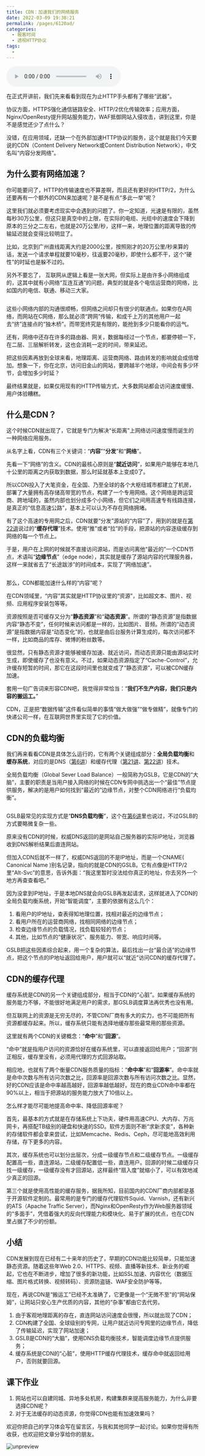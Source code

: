 ```yaml
---
title: CDN：加速我们的网络服务
date: 2022-03-09 19:38:21
permalink: /pages/6120ad/
categories:
  - 极客时间
  - 透视HTTP协议
tags:
  - 
---
```

<audio title="37.CDN：加速我们的网络服务" src="https://static001.geekbang.org/resource/audio/44/4f/44e3c0a62c765e9df59d0447ec226a4f.mp3" controls="controls"></audio> 
<p>在正式开讲前，我们先来看看到现在为止HTTP手头都有了哪些“武器”。</p><p>协议方面，HTTPS强化通信链路安全、HTTP/2优化传输效率；应用方面，Nginx/OpenResty提升网站服务能力，WAF抵御网站入侵攻击，讲到这里，你是不是感觉还少了点什么？</p><p>没错，在应用领域，还缺一个在外部加速HTTP协议的服务，这个就是我们今天要说的CDN（Content Delivery Network或Content Distribution Network），中文名叫“内容分发网络”。</p><h2>为什么要有网络加速？</h2><p>你可能要问了，HTTP的传输速度也不算差啊，而且还有更好的HTTP/2，为什么还要再有一个额外的CDN来加速呢？是不是有点“多此一举”呢？</p><p>这里我们就必须要考虑现实中会遇到的问题了。你一定知道，光速是有限的，虽然每秒30万公里，但这只是真空中的上限，在实际的电缆、光缆中的速度会下降到原本的三分之二左右，也就是20万公里/秒，这样一来，地理位置的距离导致的传输延迟就会变得比较明显了。</p><p>比如，北京到广州直线距离大约是2000公里，按照刚才的20万公里/秒来算的话，发送一个请求单程就要10毫秒，往返要20毫秒，即使什么都不干，这个“硬性”的时延也是躲不过的。</p><!-- [[[read_end]]] --><p>另外不要忘了， 互联网从逻辑上看是一张大网，但实际上是由许多小网络组成的，这其中就有小网络“互连互通”的问题，典型的就是各个电信运营商的网络，比如国内的电信、联通、移动三大家。</p><p><img src="https://static001.geekbang.org/resource/image/41/b9/413605355db69278cb137b318b70b3b9.png" alt=""></p><p>这些小网络内部的沟通很顺畅，但网络之间却只有很少的联通点。如果你在A网络，而网站在C网络，那么就必须“跨网”传输，和成千上万的其他用户一起去“挤”连接点的“独木桥”。而带宽终究是有限的，能抢到多少只能看你的运气。</p><p>还有，网络中还存在许多的路由器、网关，数据每经过一个节点，都要停顿一下，在二层、三层解析转发，这也会消耗一定的时间，带来延迟。</p><p>把这些因素再放到全球来看，地理距离、运营商网络、路由转发的影响就会成倍增加。想象一下，你在北京，访问旧金山的网站，要跨越半个地球，中间会有多少环节，会增加多少时延？</p><p>最终结果就是，如果仅用现有的HTTP传输方式，大多数网站都会访问速度缓慢、用户体验糟糕。</p><h2>什么是CDN？</h2><p>这个时候CDN就出现了，它就是专门为解决“长距离”上网络访问速度慢而诞生的一种网络应用服务。</p><p>从名字上看，CDN有三个关键词：“<strong>内容</strong>”“<strong>分发</strong>”和“<strong>网络</strong>”。</p><p>先看一下“网络”的含义。CDN的最核心原则是“<strong>就近访问</strong>”，如果用户能够在本地几十公里的距离之内获取到数据，那么时延就基本上变成0了。</p><p>所以CDN投入了大笔资金，在全国、乃至全球的各个大枢纽城市都建立了机房，部署了大量拥有高存储高带宽的节点，构建了一个专用网络。这个网络是跨运营商、跨地域的，虽然内部也划分成多个小网络，但它们之间用高速专有线路连接，是真正的“信息高速公路”，基本上可以认为不存在网络拥堵。</p><p>有了这个高速的专用网之后，CDN就要“分发”源站的“内容”了，用到的就是在<a href="https://time.geekbang.org/column/article/108313">第22讲</a>说过的“<strong>缓存代理</strong>”技术。使用“推”或者“拉”的手段，把源站的内容逐级缓存到网络的每一个节点上。</p><p>于是，用户在上网的时候就不直接访问源站，而是访问离他“最近的”一个CDN节点，术语叫“<strong>边缘节点</strong>”（edge node），其实就是缓存了源站内容的代理服务器，这样一来就省去了“长途跋涉”的时间成本，实现了“网络加速”。</p><p><img src="https://static001.geekbang.org/resource/image/46/5b/46d1dbbb545fcf3cfb53407e0afe9a5b.png" alt=""></p><p>那么，CDN都能加速什么样的“内容”呢？</p><p>在CDN领域里，“内容”其实就是HTTP协议里的“资源”，比如超文本、图片、视频、应用程序安装包等等。</p><p>资源按照是否可缓存又分为“<strong>静态资源</strong>”和“<strong>动态资源</strong>”。所谓的“静态资源”是指数据内容“静态不变”，任何时候来访问都是一样的，比如图片、音频。所谓的“动态资源”是指数据内容是“动态变化”的，也就是由后台服务计算生成的，每次访问都不一样，比如商品的库存、微博的粉丝数等。</p><p>很显然，只有静态资源才能够被缓存加速、就近访问，而动态资源只能由源站实时生成，即使缓存了也没有意义。不过，如果动态资源指定了“Cache-Control”，允许缓存短暂的时间，那它在这段时间里也就变成了“静态资源”，可以被CDN缓存加速。</p><p>套用一句广告词来形容CDN吧，我觉得非常恰当：“<strong>我们不生产内容，我们只是内容的搬运工。</strong>”</p><p>CDN，正是把“数据传输”这件看似简单的事情“做大做强”“做专做精”，就像专门的快递公司一样，在互联网世界里实现了它的价值。</p><h2>CDN的负载均衡</h2><p>我们再来看看CDN是具体怎么运行的，它有两个关键组成部分：<strong>全局负载均衡</strong>和<strong>缓存系统</strong>，对应的是DNS（<a href="https://time.geekbang.org/column/article/99665">第6讲</a>）和缓存代理（<a href="https://time.geekbang.org/column/article/107577">第21讲</a>、<a href="https://time.geekbang.org/column/article/108313">第22讲</a>）技术。</p><p>全局负载均衡（Global Sever Load Balance）一般简称为GSLB，它是CDN的“大脑”，主要的职责是当用户接入网络的时候在CDN专网中挑选出一个“最佳”节点提供服务，解决的是用户如何找到“最近的”边缘节点，对整个CDN网络进行“负载均衡”。</p><p><img src="https://static001.geekbang.org/resource/image/6c/ca/6c39e76d58d9f17872c83ae72908faca.png" alt=""></p><p>GSLB最常见的实现方式是“<strong>DNS负载均衡</strong>”，这个在<a href="https://time.geekbang.org/column/article/99665">第6讲</a>里也说过，不过GSLB的方式要略微复杂一些。</p><p>原来没有CDN的时候，权威DNS返回的是网站自己服务器的实际IP地址，浏览器收到DNS解析结果后直连网站。</p><p>但加入CDN后就不一样了，权威DNS返回的不是IP地址，而是一个CNAME( Canonical Name )别名记录，指向的就是CDN的GSLB。它有点像是HTTP/2里“Alt-Svc”的意思，告诉外面：“我这里暂时没法给你真正的地址，你去另外一个地方再查查看吧。”</p><p>因为没拿到IP地址，于是本地DNS就会向GSLB再发起请求，这样就进入了CDN的全局负载均衡系统，开始“智能调度”，主要的依据有这么几个：</p><ol>
<li>看用户的IP地址，查表得知地理位置，找相对最近的边缘节点；</li>
<li>看用户所在的运营商网络，找相同网络的边缘节点；</li>
<li>检查边缘节点的负载情况，找负载较轻的节点；</li>
<li>其他，比如节点的“健康状况”、服务能力、带宽、响应时间等。</li>
</ol><p>GSLB把这些因素综合起来，用一个复杂的算法，最后找出一台“最合适”的边缘节点，把这个节点的IP地址返回给用户，用户就可以“就近”访问CDN的缓存代理了。</p><h2>CDN的缓存代理</h2><p>缓存系统是CDN的另一个关键组成部分，相当于CDN的“心脏”。如果缓存系统的服务能力不够，不能很好地满足用户的需求，那GSLB调度算法再优秀也没有用。</p><p>但互联网上的资源是无穷无尽的，不管CDN厂商有多大的实力，也不可能把所有资源都缓存起来。所以，缓存系统只能有选择地缓存那些最常用的那些资源。</p><p>这里就有两个CDN的关键概念：“<strong>命中</strong>”和“<strong>回源</strong>”。</p><p>“命中”就是指用户访问的资源恰好在缓存系统里，可以直接返回给用户；“回源”则正相反，缓存里没有，必须用代理的方式回源站取。</p><p>相应地，也就有了两个衡量CDN服务质量的指标：“<strong>命中率</strong>”和“<strong>回源率</strong>”。命中率就是命中次数与所有访问次数之比，回源率是回源次数与所有访问次数之比。显然，好的CDN应该是命中率越高越好，回源率越低越好。现在的商业CDN命中率都在90%以上，相当于把源站的服务能力放大了10倍以上。</p><p>怎么样才能尽可能地提高命中率、降低回源率呢？</p><p>首先，最基本的方式就是在存储系统上下功夫，硬件用高速CPU、大内存、万兆网卡，再搭配TB级别的硬盘和快速的SSD。软件方面则不断“求新求变”，各种新的存储软件都会拿来尝试，比如Memcache、Redis、Ceph，尽可能地高效利用存储，存下更多的内容。</p><p>其次，缓存系统也可以划分出层次，分成一级缓存节点和二级缓存节点。一级缓存配置高一些，直连源站，二级缓存配置低一些，直连用户。回源的时候二级缓存只找一级缓存，一级缓存没有才回源站，这样最终“扇入度”就缩小了，可以有效地减少真正的回源。</p><p>第三个就是使用高性能的缓存服务，据我所知，目前国内的CDN厂商内部都是基于开源软件定制的。最常用的是专门的缓存代理软件Squid、Varnish，还有新兴的ATS（Apache Traffic Server），而Nginx和OpenResty作为Web服务器领域的“多面手”，凭借着强大的反向代理能力和模块化、易于扩展的优点，也在CDN里占据了不少的份额。</p><h2>小结</h2><p>CDN发展到现在已经有二十来年的历史了，早期的CDN功能比较简单，只能加速静态资源。随着这些年Web 2.0、HTTPS、视频、直播等新技术、新业务的崛起，它也在不断进步，增加了很多的新功能，比如SSL加速、内容优化（数据压缩、图片格式转换、视频转码）、资源防盗链、WAF安全防护等等。</p><p>现在，再说CDN是“搬运工”已经不太准确了，它更像是一个“无微不至”的“网站保姆”，让网站只安心生产优质的内容，其他的“杂事”都由它去代劳。</p><ol>
<li>由于客观地理距离的存在，直连网站访问速度会很慢，所以就出现了CDN；</li>
<li>CDN构建了全国、全球级别的专网，让用户就近访问专网里的边缘节点，降低了传输延迟，实现了网站加速；</li>
<li>GSLB是CDN的“大脑”，使用DNS负载均衡技术，智能调度边缘节点提供服务；</li>
<li>缓存系统是CDN的“心脏”，使用HTTP缓存代理技术，缓存命中就返回给用户，否则就要回源。</li>
</ol><h2>课下作业</h2><ol>
<li>网站也可以自建同城、异地多处机房，构建集群来提高服务能力，为什么非要选择CDN呢？</li>
<li>对于无法缓存的动态资源，你觉得CDN也能有加速效果吗？</li>
</ol><p>欢迎你把自己的学习体会写在留言区，与我和其他同学一起讨论。如果你觉得有所收获，也欢迎把文章分享给你的朋友。</p><p><img src="https://static001.geekbang.org/resource/image/bc/51/bc1805a7c49977c7838b29602f3bba51.png" alt="unpreview"></p><p></p>
